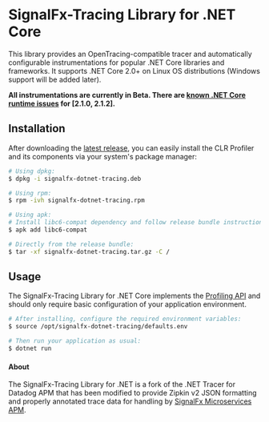 # SignalFx-Tracing Library for .NET Core

This library provides an OpenTracing-compatible tracer and automatically configurable instrumentations for popular .NET Core libraries and frameworks.  It supports .NET Core 2.0+ on Linux OS distributions (Windows support will be added later).

**All instrumentations are currently in Beta. There are [known .NET Core runtime issues](https://github.com/dotnet/coreclr/issues/18448) for [2.1.0, 2.1.2].**

## Installation

After downloading the [latest release](https://github.com/signalfx/signalfx-dotnet-tracing/releases/latest), you can easily install the CLR Profiler and its components via your system's package manager:

```bash
# Using dpkg:
$ dpkg -i signalfx-dotnet-tracing.deb

# Using rpm:
$ rpm -ivh signalfx-dotnet-tracing.rpm

# Using apk:
# Install libc6-compat dependency and follow release bundle instructions (below).
$ apk add libc6-compat

# Directly from the release bundle:
$ tar -xf signalfx-dotnet-tracing.tar.gz -C /
```

## Usage

The SignalFx-Tracing Library for .NET Core implements the [Profiling API](https://docs.microsoft.com/en-us/dotnet/framework/unmanaged-api/profiling/) and should only require basic configuration of your application environment.

```bash
# After installing, configure the required environment variables:
$ source /opt/signalfx-dotnet-tracing/defaults.env

# Then run your application as usual:
$ dotnet run
```

#### About
The SignalFx-Tracing Library for .NET is a fork of the .NET Tracer for Datadog APM that has been modified to provide Zipkin v2 JSON formatting and properly annotated trace data for handling by [SignalFx Microservices APM](https://docs.signalfx.com/en/latest/apm/apm-overview/index.html).
